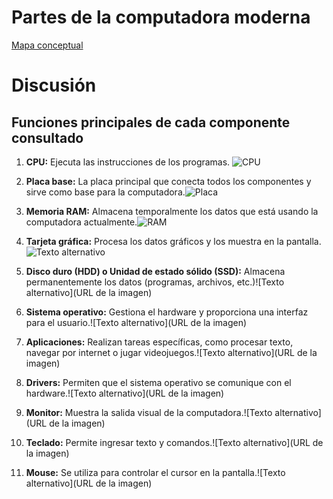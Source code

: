 # Partes de la computadora moderna 
[Mapa conceptual](https://www.canva.com/design/DAGL6vyzq4M/cO40Zn-snjw04hgy053-7A/view?utm_content=DAGL6vyzq4M&utm_campaign=designshare&utm_medium=link&utm_source=editor)

# Discusión

## Funciones principales de cada componente consultado
1. **CPU:** Ejecuta las instrucciones de los programas. ![CPU](https://hardzone.es/app/uploads-hardzone.es/2019/11/CPU.jpg)

2. **Placa base:** La placa principal que conecta todos los componentes y sirve como base para la computadora.![Placa](https://encrypted-tbn0.gstatic.com/images?q=tbn:ANd9GcTqEKudZ9WiCSHIMJBV-AI0TyTilqPg34u3Rw&s)


3. **Memoria RAM:** Almacena temporalmente los datos que está usando la computadora actualmente.![RAM](https://www.google.com/url?sa=i&url=https%3A%2F%2Fbucaramanga.solutekla.com%2Fproduct%2Fkingston%2Fmemoria_ram_portatiles%2Fram_pc_ddr4_pc419200_4gb_2400mhz_cl_17_12v_desktop_kingston_kvr24n17s64&psig=AOvVaw3qfcEGe-pzd9DOnzUKmQPt&ust=1721968856343000&source=images&cd=vfe&opi=89978449&ved=0CBEQjRxqFwoTCIDxjIOwwYcDFQAAAAAdAAAAABAE)


4. **Tarjeta gráfica:** Procesa los datos gráficos y los muestra en la pantalla.![Texto alternativo](https://www.google.com/url?sa=i&url=https%3A%2F%2Fhiraoka.com.pe%2Fblog%2Fpost%2Ftarjeta-grafica-que-es-y-como-funciona&psig=AOvVaw0ziVl-_xn9KLJG1hw4YBjg&ust=1721968894870000&source=images&cd=vfe&opi=89978449&ved=0CBEQjRxqFwoTCMCr-ZewwYcDFQAAAAAdAAAAABAE)


5. **Disco duro (HDD) o Unidad de estado sólido (SSD):** Almacena permanentemente los datos (programas, archivos, etc.)![Texto alternativo](URL de la imagen)


6. **Sistema operativo:** Gestiona el hardware y proporciona una interfaz para el usuario.![Texto alternativo](URL de la imagen)


7. **Aplicaciones:** Realizan tareas específicas, como procesar texto, navegar por internet o jugar videojuegos.![Texto alternativo](URL de la imagen)


8. **Drivers:** Permiten que el sistema operativo se comunique con el hardware.![Texto alternativo](URL de la imagen)


9. **Monitor:** Muestra la salida visual de la computadora.![Texto alternativo](URL de la imagen)


10. **Teclado:** Permite ingresar texto y comandos.![Texto alternativo](URL de la imagen)


11. **Mouse:** Se utiliza para controlar el cursor en la pantalla.![Texto alternativo](URL de la imagen)

